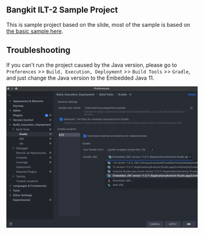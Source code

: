 ## Bangkit ILT-2 Sample Project

This is sample project based on the slide, most of the sample is based on [the basic sample here](https://github.com/dicodingacademy/demo-ilt-android-bangkit/tree/main/ILT2).

## Troubleshooting

If you can't run the project caused by the Java version, please go to `Preferences` >> `Build, Execution, Deployment` >> `Build Tools` >> `Gradle`, and just change the Java version to the Embedded Java 11.

![Change Java Version](img/01.png)